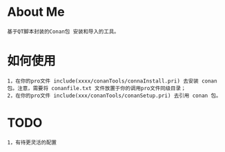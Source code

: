 # About Me

    基于QT脚本封装的Conan包 安装和导入的工具。

# 如何使用

    1，在你的pro文件 include(xxxx/conanTools/connaInstall.pri) 去安装 conan 包。注意，需要将 conanfile.txt 文件放置于你的调用pro文件同级目录；
    2，在你的pro文件 include(xxx/conanTools/conanSetup.pri) 去引用 conan 包。

# TODO

    1，有待更灵活的配置

